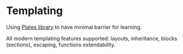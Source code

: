 # Templating

Using [Plates library](http://platesphp.com/) to have minimal barrier for learning.

All modern templating features supported: layouts, inheritance, blocks (sections), escaping, functions extendability.